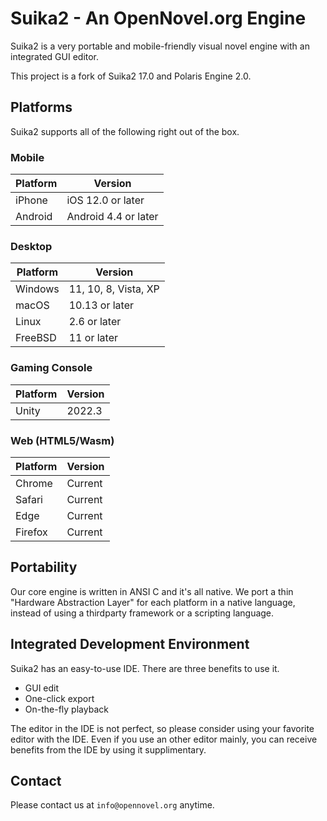 Suika2 - An OpenNovel.org Engine
================================

Suika2 is a very portable and mobile-friendly visual novel engine with
an integrated GUI editor.

This project is a fork of Suika2 17.0 and Polaris Engine 2.0.

## Platforms

Suika2 supports all of the following right out of the box.

### Mobile

|Platform |Version             |
|---------|--------------------|
|iPhone   |iOS 12.0 or  later  |
|Android  |Android 4.4 or later|

### Desktop

|Platform |Version             |
|---------|--------------------|
|Windows  |11, 10, 8, Vista, XP|
|macOS    |10.13 or later      |
|Linux    |2.6 or later        |
|FreeBSD  |11 or later         |

### Gaming Console

|Platform |Version             |
|---------|--------------------|
|Unity    |2022.3              |

### Web (HTML5/Wasm)

|Platform |Version             |
|---------|--------------------|
|Chrome   |Current             |
|Safari   |Current             |
|Edge     |Current             |
|Firefox  |Current             |

## Portability

Our core engine is written in ANSI C and it's all native.  We port a
thin "Hardware Abstraction Layer" for each platform in a native
language, instead of using a thirdparty framework or a scripting
language.

## Integrated Development Environment

Suika2 has an easy-to-use IDE. There are three benefits to use it.

* GUI edit
* One-click export
* On-the-fly playback

The editor in the IDE is not perfect, so please consider using your
favorite editor with the IDE.  Even if you use an other editor mainly,
you can receive benefits from the IDE by using it supplimentary.

## Contact

Please contact us at `info@opennovel.org` anytime.
